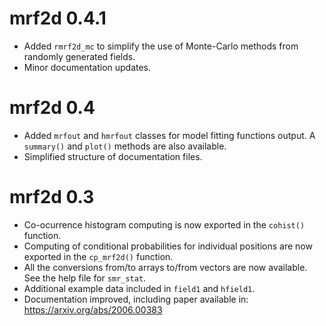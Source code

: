 # mrf2d 0.4.1
  * Added `rmrf2d_mc` to simplify the use of Monte-Carlo methods from randomly generated fields.
  * Minor documentation updates.

# mrf2d 0.4
  * Added `mrfout` and `hmrfout` classes for model fitting functions output. A `summary()` and `plot()` methods are also available.
  * Simplified structure of documentation files.

# mrf2d 0.3

  * Co-ocurrence histogram computing is now exported in the `cohist()` function.
  * Computing of conditional probabilities for individual positions are now exported in the `cp_mrf2d()` function.
  * All the conversions from/to arrays to/from vectors are now available. See the help file for `smr_stat`.
  * Additional example data included in `field1` and `hfield1`.
  * Documentation improved, including paper available in: https://arxiv.org/abs/2006.00383
